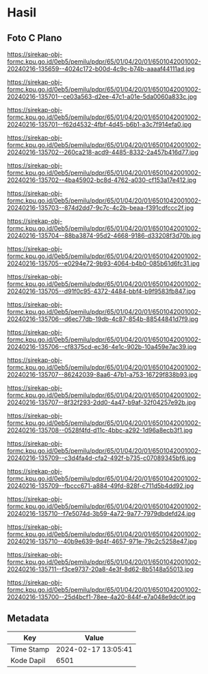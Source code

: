 # Hasil

## Foto C Plano

https://sirekap-obj-formc.kpu.go.id/0eb5/pemilu/pdpr/65/01/04/20/01/6501042001002-20240216-135659--4024c172-b00d-4c9c-b74b-aaaaf44111ad.jpg

https://sirekap-obj-formc.kpu.go.id/0eb5/pemilu/pdpr/65/01/04/20/01/6501042001002-20240216-135701--ce03a563-d2ee-47c1-a01e-5da0060a833c.jpg

https://sirekap-obj-formc.kpu.go.id/0eb5/pemilu/pdpr/65/01/04/20/01/6501042001002-20240216-135701--f62d4532-4fbf-4d45-b6b1-a3c7f914efa0.jpg

https://sirekap-obj-formc.kpu.go.id/0eb5/pemilu/pdpr/65/01/04/20/01/6501042001002-20240216-135702--260ca218-acd9-4485-8332-2a457b416d77.jpg

https://sirekap-obj-formc.kpu.go.id/0eb5/pemilu/pdpr/65/01/04/20/01/6501042001002-20240216-135702--4ba45902-bc8d-4762-a030-cf153a17e412.jpg

https://sirekap-obj-formc.kpu.go.id/0eb5/pemilu/pdpr/65/01/04/20/01/6501042001002-20240216-135703--874d2dd7-9c7c-4c2b-beaa-f391cdfccc2f.jpg

https://sirekap-obj-formc.kpu.go.id/0eb5/pemilu/pdpr/65/01/04/20/01/6501042001002-20240216-135704--88ba3874-95d2-4668-9186-d33208f3d70b.jpg

https://sirekap-obj-formc.kpu.go.id/0eb5/pemilu/pdpr/65/01/04/20/01/6501042001002-20240216-135705--e0294e72-9b93-4064-b4b0-085b61d6fc31.jpg

https://sirekap-obj-formc.kpu.go.id/0eb5/pemilu/pdpr/65/01/04/20/01/6501042001002-20240216-135705--d91f0c95-4372-4484-bbf4-b9f9583fb847.jpg

https://sirekap-obj-formc.kpu.go.id/0eb5/pemilu/pdpr/65/01/04/20/01/6501042001002-20240216-135706--d6ec77db-19db-4c87-854b-88544841d7f9.jpg

https://sirekap-obj-formc.kpu.go.id/0eb5/pemilu/pdpr/65/01/04/20/01/6501042001002-20240216-135706--cf8375cd-ec36-4e1c-902b-10a459e7ac39.jpg

https://sirekap-obj-formc.kpu.go.id/0eb5/pemilu/pdpr/65/01/04/20/01/6501042001002-20240216-135707--86242039-8aa6-47b1-a753-16729f838b93.jpg

https://sirekap-obj-formc.kpu.go.id/0eb5/pemilu/pdpr/65/01/04/20/01/6501042001002-20240216-135707--8f32f293-2dd0-4a47-b9af-32f04257e92b.jpg

https://sirekap-obj-formc.kpu.go.id/0eb5/pemilu/pdpr/65/01/04/20/01/6501042001002-20240216-135708--0528f4fd-d11c-4bbc-a292-1d96a8ecb3f1.jpg

https://sirekap-obj-formc.kpu.go.id/0eb5/pemilu/pdpr/65/01/04/20/01/6501042001002-20240216-135709--c3d4fa4d-cfa2-492f-b735-c07089345bf6.jpg

https://sirekap-obj-formc.kpu.go.id/0eb5/pemilu/pdpr/65/01/04/20/01/6501042001002-20240216-135709--fbccc671-a884-49fd-828f-c711d5b4dd92.jpg

https://sirekap-obj-formc.kpu.go.id/0eb5/pemilu/pdpr/65/01/04/20/01/6501042001002-20240216-135710--f7e5074d-3b59-4a72-9a77-7979dbdefd24.jpg

https://sirekap-obj-formc.kpu.go.id/0eb5/pemilu/pdpr/65/01/04/20/01/6501042001002-20240216-135710--40b9e639-9d4f-4657-971e-79c2c5258e47.jpg

https://sirekap-obj-formc.kpu.go.id/0eb5/pemilu/pdpr/65/01/04/20/01/6501042001002-20240216-135711--f3ce9737-20a8-4e3f-8d62-8b5148a55013.jpg

https://sirekap-obj-formc.kpu.go.id/0eb5/pemilu/pdpr/65/01/04/20/01/6501042001002-20240216-135700--25d4bcf1-78ee-4a20-844f-e7a048e9dc0f.jpg


## Metadata

| Key        | Value               |
| ---------- | ------------------- |
| Time Stamp | 2024-02-17 13:05:41 |
| Kode Dapil | 6501                |



